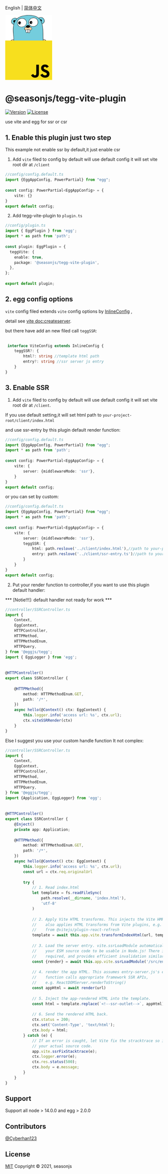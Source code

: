 English | [简体中文](./README.zh-CN.md)

<img src="https://github.com//seasonjs/tools/blob/main/public/icon.svg?raw=true" alt="logo.png" width="150">

# @seasonjs/tegg-vite-plugin

<a href="https://www.npmjs.com/package/@seasonjs/tools"><img src="https://img.shields.io/npm/v/@seasonjs/tegg-vite-plugin.svg?sanitize=true" alt="Version"></a>
<a href="https://www.npmjs.com/package/@seasonjs/tools"><img src="https://img.shields.io/npm/l/@seasonjs/tegg-vite-plugin.svg?sanitize=true" alt="License"></a>

use vite and egg for ssr or csr

## 1. Enable this plugin just two step

This example not enable ssr by default,it just enable csr

1. Add `vite` filed to config by default will use default config it will set vite root dir at `/client`

```typescript
//config/config.default.ts
import {EggAppConfig, PowerPartial} from "egg";

const config: PowerPartial<EggAppConfig> = {
    vite: {}
}
export default config;

```
2. Add tegg-vite-plugin to `plugin.ts`

```typescript
//config/plugin.ts
import { EggPlugin } from 'egg';
import * as path from 'path';

const plugin: EggPlugin = {
  teggVite: {
    enable: true,
    package: '@seasonjs/tegg-vite-plugin',
  },
};

export default plugin;
```

## 2. egg config options

`vite` config filed extends `vite` config options by [InlineConfig](https://vitejs.dev/guide/api-javascript.html#inlineconfig) ,

detail see [vite doc:createserver](https://vitejs.dev/guide/api-javascript.html#createserver).

but there have add an new filed call `teggSSR`:
```typescript

 interface ViteConfig extends InlineConfig {
    teggSSR?: {
        html?: string //template html path
        entry?: string //ssr server js entry
    }
}

```

## 3. Enable SSR

1. Add `vite` filed to config by default will use default config it will set vite root dir at `/client`.

If you use default setting,it will set html path to `your-project-root/client/index.html`

and use ssr-entry by this plugin default render function:


```typescript
//config/config.default.ts
import {EggAppConfig, PowerPartial} from "egg";
import * as path from 'path';

const config: PowerPartial<EggAppConfig> = {
    vite: {
        server: {middlewareMode: 'ssr'},
    }
}
export default config;

```

or you can set by custom:
```typescript
//config/config.default.ts
import {EggAppConfig, PowerPartial} from "egg";
import * as path from 'path';

const config: PowerPartial<EggAppConfig> = {
    vite: {
        server: {middlewareMode: 'ssr'},
        teggSSR: {
            html: path.reslove('../client/index.html'),//path to your-project/client/index.html
            entry: path.reslove('../client/ssr-entry.ts')//path to your-project/client/ssr-entry.ts
        }
    }
}
export default config;

```
2. Put your render function to controller,if you want to use this plugin default handler:

*** [Notie!!!]:  default handler not ready for work ***

```typescript
//controller/SSRController.ts
import {
    Context,
    EggContext,
    HTTPController,
    HTTPMethod,
    HTTPMethodEnum,
    HTTPQuery,
} from '@eggjs/tegg';
import { EggLogger } from 'egg';


@HTTPController()
export class SSRController {

    @HTTPMethod({
        method: HTTPMethodEnum.GET,
        path: '/*',
    })
    async hello(@Context() ctx: EggContext) {
        this.logger.info('access url: %s', ctx.url);
        ctx.viteSSRRender(ctx)
    }
}

```

Else I suggest you use your custom handle function It not complex:

```typescript
//controller/SSRController.ts
import {
    Context,
    EggContext,
    HTTPController,
    HTTPMethod,
    HTTPMethodEnum,
    HTTPQuery,
} from '@eggjs/tegg';
import {Application, EggLogger} from 'egg';


@HTTPController()
export class SSRController {
    @Inject()
    private app: Application;

    @HTTPMethod({
        method: HTTPMethodEnum.GET,
        path: '/*',
    })
    async hello(@Context() ctx: EggContext) {
        this.logger.info('access url: %s', ctx.url);
        const url = ctx.req.originalUrl

        try {
            // 1. Read index.html
            let template = fs.readFileSync(
                path.resolve(__dirname, 'index.html'),
                'utf-8'
            )

            // 2. Apply Vite HTML transforms. This injects the Vite HMR client, and
            //    also applies HTML transforms from Vite plugins, e.g. global preambles
            //    from @vitejs/plugin-react-refresh
            template = await this.app.vite.transformIndexHtml(url, template)

            // 3. Load the server entry. vite.ssrLoadModule automatically transforms
            //    your ESM source code to be usable in Node.js! There is no bundling
            //    required, and provides efficient invalidation similar to HMR.
            const {render} = await this.app.vite.ssrLoadModule('/src/entry-server.js')

            // 4. render the app HTML. This assumes entry-server.js's exported `render`
            //    function calls appropriate framework SSR APIs,
            //    e.g. ReactDOMServer.renderToString()
            const appHtml = await render(url)

            // 5. Inject the app-rendered HTML into the template.
            const html = template.replace(`<!--ssr-outlet-->`, appHtml)

            // 6. Send the rendered HTML back.
            ctx.status = 200;
            ctx.set('Content-Type', 'text/html');
            ctx.body = html;
        } catch (e) {
            // If an error is caught, let Vite fix the stracktrace so it maps back to
            // your actual source code.
            app.vite.ssrFixStacktrace(e);
            ctx.logger.error(e);
            ctx.res.status(500);
            ctx.body = e.message;
        }
    }
}

```
## Support

Support all node > 14.0.0 and egg > 2.0.0

## Contributors

[@Cyberhan123](https://github.com/cyberhan123)

## License

[MIT](LICENSE)
Copyright © 2021, seasonjs
